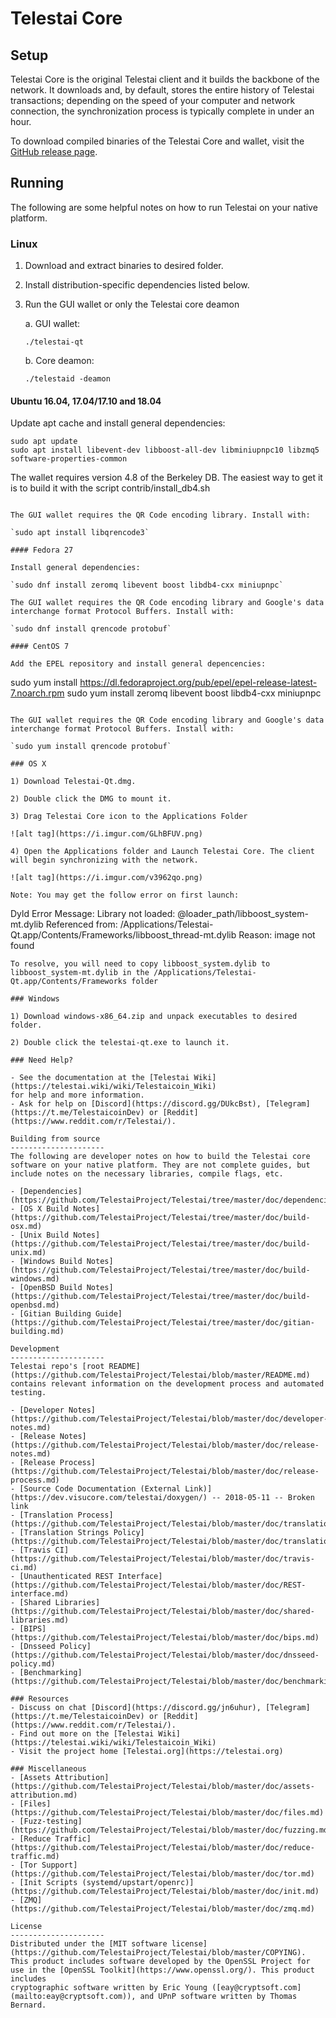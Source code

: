 Telestai Core
==============

Setup
---------------------
Telestai Core is the original Telestai client and it builds the backbone of the network. It downloads and, by default, stores the entire history of Telestai transactions; depending on the speed of your computer and network connection, the synchronization process is typically complete in under an hour.

To download compiled binaries of the Telestai Core and wallet, visit the [GitHub release page](https://github.com/TelestaiProject/Telestai/releases).

Running
---------------------
The following are some helpful notes on how to run Telestai on your native platform.

### Linux

1) Download and extract binaries to desired folder.

2) Install distribution-specific dependencies listed below.

3) Run the GUI wallet or only the Telestai core deamon

   a. GUI wallet:

   `./telestai-qt`

   b. Core deamon:

   `./telestaid -deamon`

#### Ubuntu 16.04, 17.04/17.10 and 18.04

Update apt cache and install general dependencies:

```
sudo apt update
sudo apt install libevent-dev libboost-all-dev libminiupnpc10 libzmq5 software-properties-common
```

The wallet requires version 4.8 of the Berkeley DB. The easiest way to get it is to build it with the script contrib/install_db4.sh


```

The GUI wallet requires the QR Code encoding library. Install with:

`sudo apt install libqrencode3`

#### Fedora 27

Install general dependencies:

`sudo dnf install zeromq libevent boost libdb4-cxx miniupnpc`

The GUI wallet requires the QR Code encoding library and Google's data interchange format Protocol Buffers. Install with:

`sudo dnf install qrencode protobuf`

#### CentOS 7

Add the EPEL repository and install general depencencies:

```
sudo yum install https://dl.fedoraproject.org/pub/epel/epel-release-latest-7.noarch.rpm
sudo yum install zeromq libevent boost libdb4-cxx miniupnpc
```

The GUI wallet requires the QR Code encoding library and Google's data interchange format Protocol Buffers. Install with:

`sudo yum install qrencode protobuf`

### OS X

1) Download Telestai-Qt.dmg.

2) Double click the DMG to mount it.

3) Drag Telestai Core icon to the Applications Folder

![alt tag](https://i.imgur.com/GLhBFUV.png)

4) Open the Applications folder and Launch Telestai Core. The client will begin synchronizing with the network.

![alt tag](https://i.imgur.com/v3962qo.png)

Note: You may get the follow error on first launch:
```
Dyld Error Message:
  Library not loaded: @loader_path/libboost_system-mt.dylib
  Referenced from: /Applications/Telestai-Qt.app/Contents/Frameworks/libboost_thread-mt.dylib
  Reason: image not found
```
To resolve, you will need to copy libboost_system.dylib to libboost_system-mt.dylib in the /Applications/Telestai-Qt.app/Contents/Frameworks folder

### Windows

1) Download windows-x86_64.zip and unpack executables to desired folder.

2) Double click the telestai-qt.exe to launch it.

### Need Help?

- See the documentation at the [Telestai Wiki](https://telestai.wiki/wiki/Telestaicoin_Wiki)
for help and more information.
- Ask for help on [Discord](https://discord.gg/DUkcBst), [Telegram](https://t.me/TelestaicoinDev) or [Reddit](https://www.reddit.com/r/Telestai/).

Building from source
---------------------
The following are developer notes on how to build the Telestai core software on your native platform. They are not complete guides, but include notes on the necessary libraries, compile flags, etc.

- [Dependencies](https://github.com/TelestaiProject/Telestai/tree/master/doc/dependencies.md)
- [OS X Build Notes](https://github.com/TelestaiProject/Telestai/tree/master/doc/build-osx.md)
- [Unix Build Notes](https://github.com/TelestaiProject/Telestai/tree/master/doc/build-unix.md)
- [Windows Build Notes](https://github.com/TelestaiProject/Telestai/tree/master/doc/build-windows.md)
- [OpenBSD Build Notes](https://github.com/TelestaiProject/Telestai/tree/master/doc/build-openbsd.md)
- [Gitian Building Guide](https://github.com/TelestaiProject/Telestai/tree/master/doc/gitian-building.md)

Development
---------------------
Telestai repo's [root README](https://github.com/TelestaiProject/Telestai/blob/master/README.md) contains relevant information on the development process and automated testing.

- [Developer Notes](https://github.com/TelestaiProject/Telestai/blob/master/doc/developer-notes.md)
- [Release Notes](https://github.com/TelestaiProject/Telestai/blob/master/doc/release-notes.md)
- [Release Process](https://github.com/TelestaiProject/Telestai/blob/master/doc/release-process.md)
- [Source Code Documentation (External Link)](https://dev.visucore.com/telestai/doxygen/) -- 2018-05-11 -- Broken link
- [Translation Process](https://github.com/TelestaiProject/Telestai/blob/master/doc/translation_process.md)
- [Translation Strings Policy](https://github.com/TelestaiProject/Telestai/blob/master/doc/translation_strings_policy.md)
- [Travis CI](https://github.com/TelestaiProject/Telestai/blob/master/doc/travis-ci.md)
- [Unauthenticated REST Interface](https://github.com/TelestaiProject/Telestai/blob/master/doc/REST-interface.md)
- [Shared Libraries](https://github.com/TelestaiProject/Telestai/blob/master/doc/shared-libraries.md)
- [BIPS](https://github.com/TelestaiProject/Telestai/blob/master/doc/bips.md)
- [Dnsseed Policy](https://github.com/TelestaiProject/Telestai/blob/master/doc/dnsseed-policy.md)
- [Benchmarking](https://github.com/TelestaiProject/Telestai/blob/master/doc/benchmarking.md)

### Resources
- Discuss on chat [Discord](https://discord.gg/jn6uhur), [Telegram](https://t.me/TelestaicoinDev) or [Reddit](https://www.reddit.com/r/Telestai/).
- Find out more on the [Telestai Wiki](https://telestai.wiki/wiki/Telestaicoin_Wiki)
- Visit the project home [Telestai.org](https://telestai.org)

### Miscellaneous
- [Assets Attribution](https://github.com/TelestaiProject/Telestai/blob/master/doc/assets-attribution.md)
- [Files](https://github.com/TelestaiProject/Telestai/blob/master/doc/files.md)
- [Fuzz-testing](https://github.com/TelestaiProject/Telestai/blob/master/doc/fuzzing.md)
- [Reduce Traffic](https://github.com/TelestaiProject/Telestai/blob/master/doc/reduce-traffic.md)
- [Tor Support](https://github.com/TelestaiProject/Telestai/blob/master/doc/tor.md)
- [Init Scripts (systemd/upstart/openrc)](https://github.com/TelestaiProject/Telestai/blob/master/doc/init.md)
- [ZMQ](https://github.com/TelestaiProject/Telestai/blob/master/doc/zmq.md)

License
---------------------
Distributed under the [MIT software license](https://github.com/TelestaiProject/Telestai/blob/master/COPYING).
This product includes software developed by the OpenSSL Project for use in the [OpenSSL Toolkit](https://www.openssl.org/). This product includes
cryptographic software written by Eric Young ([eay@cryptsoft.com](mailto:eay@cryptsoft.com)), and UPnP software written by Thomas Bernard.
